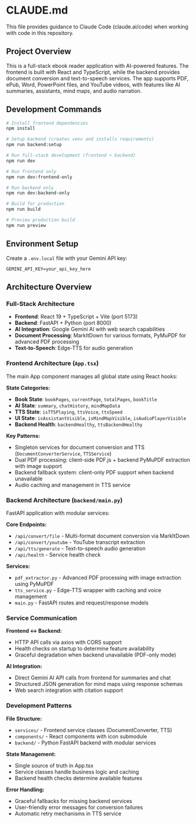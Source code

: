 # CLAUDE.md

This file provides guidance to Claude Code (claude.ai/code) when working with code in this repository.

## Project Overview

This is a full-stack ebook reader application with AI-powered features. The frontend is built with React and TypeScript, while the backend provides document conversion and text-to-speech services. The app supports PDF, ePub, Word, PowerPoint files, and YouTube videos, with features like AI summaries, assistants, mind maps, and audio narration.

## Development Commands

```bash
# Install frontend dependencies
npm install

# Setup backend (creates venv and installs requirements)
npm run backend:setup

# Run full-stack development (frontend + backend)
npm run dev

# Run frontend only
npm run dev:frontend-only

# Run backend only
npm run dev:backend-only

# Build for production
npm run build

# Preview production build
npm run preview
```

## Environment Setup

Create a `.env.local` file with your Gemini API key:
```
GEMINI_API_KEY=your_api_key_here
```

## Architecture Overview

### Full-Stack Architecture
- **Frontend**: React 19 + TypeScript + Vite (port 5173)
- **Backend**: FastAPI + Python (port 8000)
- **AI Integration**: Google Gemini AI with web search capabilities
- **Document Processing**: MarkItDown for various formats, PyMuPDF for advanced PDF processing
- **Text-to-Speech**: Edge-TTS for audio generation

### Frontend Architecture (`App.tsx`)

The main App component manages all global state using React hooks:

**State Categories:**
- **Book State**: `bookPages`, `currentPage`, `totalPages`, `bookTitle`
- **AI State**: `summary`, `chatHistory`, `mindMapData`
- **TTS State**: `isTTSPlaying`, `ttsVoice`, `ttsSpeed`
- **UI State**: `isAssistantVisible`, `isMindMapVisible`, `isAudioPlayerVisible`
- **Backend Health**: `backendHealthy`, `ttsBackendHealthy`

**Key Patterns:**
- Singleton services for document conversion and TTS (`DocumentConverterService`, `TTSService`)
- Dual PDF processing: client-side PDF.js + backend PyMuPDF extraction with image support
- Backend fallback system: client-only PDF support when backend unavailable
- Audio caching and management in TTS service

### Backend Architecture (`backend/main.py`)

FastAPI application with modular services:

**Core Endpoints:**
- `/api/convert/file` - Multi-format document conversion via MarkItDown
- `/api/convert/youtube` - YouTube transcript extraction
- `/api/tts/generate` - Text-to-speech audio generation
- `/api/health` - Service health check

**Services:**
- `pdf_extractor.py` - Advanced PDF processing with image extraction using PyMuPDF
- `tts_service.py` - Edge-TTS wrapper with caching and voice management
- `main.py` - FastAPI routes and request/response models

### Service Communication

**Frontend ↔ Backend:**
- HTTP API calls via axios with CORS support
- Health checks on startup to determine feature availability
- Graceful degradation when backend unavailable (PDF-only mode)

**AI Integration:**
- Direct Gemini AI API calls from frontend for summaries and chat
- Structured JSON generation for mind maps using response schemas
- Web search integration with citation support

### Development Patterns

**File Structure:**
- `services/` - Frontend service classes (DocumentConverter, TTS)
- `components/` - React components with icon submodule
- `backend/` - Python FastAPI backend with modular services

**State Management:**
- Single source of truth in App.tsx
- Service classes handle business logic and caching
- Backend health checks determine available features

**Error Handling:**
- Graceful fallbacks for missing backend services
- User-friendly error messages for conversion failures
- Automatic retry mechanisms in TTS service